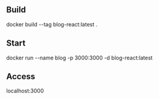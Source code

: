 ## Build
docker build --tag blog-react:latest .       
## Start
docker run --name blog -p 3000:3000 -d blog-react:latest
## Access
localhost:3000